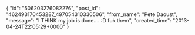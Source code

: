  {
   "id": "506203276082276",
   "post_id": "462493170453287_497054310330506",
   "from_name": "Pete Daoust",
   "message": "I THINK my job is done.... :D   fuk them",
   "created_time": "2013-04-24T22:05:29+0000"
 }
